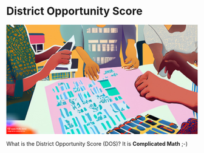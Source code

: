 # District Opportunity Score

![DOS](images/dos.jpg)

What is the District Opportunity Score (DOS)? It is **Complicated Math** ;-)
